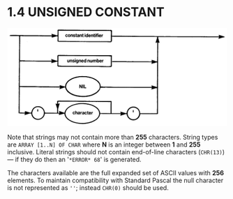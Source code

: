 # 1.4 UNSIGNED CONSTANT

![diagram](diagrams/pic-1-4.png)

Note that strings may not contain more than **255** characters. String types are `ARRAY [1..N] OF CHAR` where **N** is an integer between **1** and **255** inclusive. Literal strings should not contain end-of-line characters (`CHR(13)`) — if they do then an '`*ERROR* 68`' is generated.

The characters available are the full expanded set of ASCII values with **256** elements. To maintain compatibility with Standard Pascal the null character is not represented as `''`; instead `CHR(0)` should be used.

